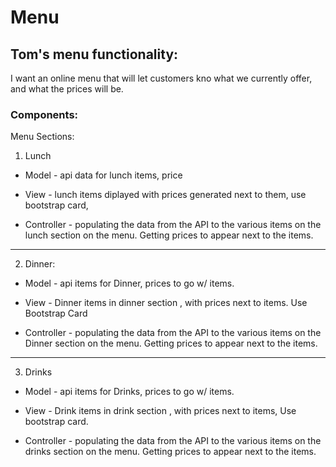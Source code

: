 # Menu

## Tom's menu functionality:
I want an online menu that will let customers kno what we currently offer, and what the prices will be.

### Components:

Menu Sections: <br>
1. Lunch

* Model - api data for lunch items, price

* View - lunch items diplayed with prices generated next to them, 
use bootstrap card, 

* Controller - populating the data from the API to the various items on the lunch section on the menu. Getting prices to appear next to the items.

<hr>

2. Dinner:

* Model - api items for Dinner, prices to go w/ items.

* View - Dinner items in dinner section , with prices next to items. Use Bootstrap Card

* Controller - populating the data from the API to the various items on the Dinner section on the menu. Getting prices to appear next to the items.

<hr>

3. Drinks 

* Model - api items for Drinks, prices to go w/ items.

* View - Drink items in drink section , with prices next to items,
Use bootstrap card.

* Controller - populating the data from the API to the various items on the drinks section on the menu. Getting prices to appear next to the items.

